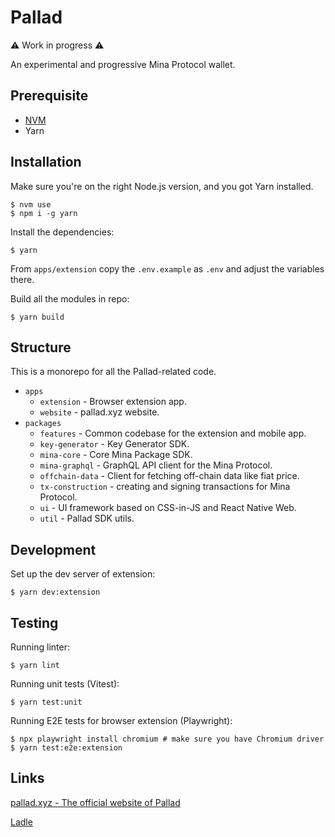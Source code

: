 # Pallad

⚠️ Work in progress ⚠️

An experimental and progressive Mina Protocol wallet.

## Prerequisite

- [NVM](https://github.com/nvm-sh/nvm)
- Yarn

## Installation

Make sure you're on the right Node.js version, and you got Yarn installed.

```shell
$ nvm use
$ npm i -g yarn
```

Install the dependencies:

```shell
$ yarn
```

From `apps/extension` copy the `.env.example` as `.env` and adjust the variables there.

Build all the modules in repo:

```shell
$ yarn build
```

## Structure

This is a monorepo for all the Pallad-related code.

- `apps`
  - `extension` - Browser extension app.
  - `website` - pallad.xyz website.
- `packages`
  - `features` - Common codebase for the extension and mobile app.
  - `key-generator` - Key Generator SDK.
  - `mina-core` - Core Mina Package SDK.
  - `mina-graphql` - GraphQL API client for the Mina Protocol.
  - `offchain-data` - Client for fetching off-chain data like fiat price.
  - `tx-construction` - creating and signing transactions for Mina Protocol.
  - `ui` - UI framework based on CSS-in-JS and React Native Web.
  - `util` - Pallad SDK utils.

## Development

Set up the dev server of extension:

```shell
$ yarn dev:extension
```

## Testing

Running linter:

```shell
$ yarn lint
```

Running unit tests (Vitest):

```shell
$ yarn test:unit
```

Running E2E tests for browser extension (Playwright):

```shell
$ npx playwright install chromium # make sure you have Chromium driver
$ yarn test:e2e:extension
```

## Links

[pallad.xyz - The official website of Pallad](https://pallad.xyz/)

[Ladle](https://palladians.github.io/pallad/)
